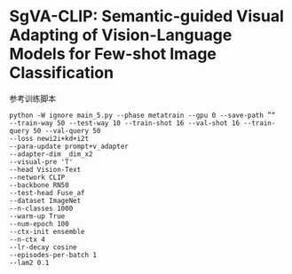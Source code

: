 # SgVA-CLIP: Semantic-guided Visual Adapting of Vision-Language Models for Few-shot Image Classification
参考训练脚本
```
python -W ignore main_5.py --phase metatrain --gpu 0 --save-path ”“
--train-way 50 --test-way 10 --train-shot 16 --val-shot 16 --train-query 50 --val-query 50 
--loss newi2i+kd+i2t
--para-update prompt+v_adapter 
--adapter-dim _dim_x2 
--visual-pre 'T' 
--head Vision-Text 
--network CLIP 
--backbone RN50 
--test-head Fuse_af 
--dataset ImageNet 
--n-classes 1000 
--warm-up True 
--num-epoch 100 
--ctx-init ensemble 
--n-ctx 4 
--lr-decay cosine 
--episodes-per-batch 1 
--lam2 0.1
```
